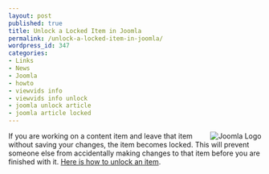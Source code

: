 ```yaml
---
layout: post
published: true
title: Unlock a Locked Item in Joomla
permalink: /unlock-a-locked-item-in-joomla/
wordpress_id: 347
categories:
- Links
- News
- Joomla
- howto
- viewvids info
- viewvids info unlock
- joomla unlock article
- joomla article locked
---
```

<img align="right" id="image346" src="http://lh3.ggpht.com/-1UZE2EGW17A/UVl9rhWHRWI/AAAAAAAAFmQ/dxtxQDRacJA/joomla-20logo-20horz-20color-20thumbnail.png" alt="Joomla Logo" />If you are working on a content item and leave that item without saving your changes, the item becomes locked.  This will prevent someone else from accidentally making changes to that item before you are finished with it.  <a href="http://jext.info/">Here is how to unlock an item</a>.


